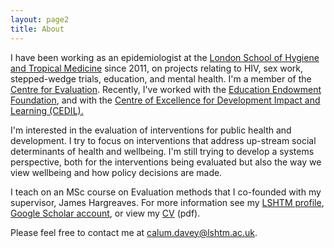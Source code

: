 ```yaml
---
layout: page2
title: About
---
```


I have been working as an epidemiologist at the [London School of Hygiene and Tropical Medicine](https://www.lshtm.ac.uk) since  2011, on projects relating to HIV, sex work, stepped-wedge trials, education, and mental health. I'm a member of the [Centre for Evaluation](http://evaluation.lshtm.ac.uk/). Recently, I've worked with the [Education Endowment Foundation](https://educationendowmentfoundation.org.uk/), and with the [Centre of Excellence for Development Impact and Learning (CEDIL).](https://cedilprogramme.org/)

I'm interested in the evaluation of interventions for public health and development. I try to focus on interventions that address up-stream social determinants of health and wellbeing. I'm still trying to develop a systems perspective, both for the interventions being evaluated but also the way we view wellbeing and how policy decisions are made. 

I teach on an MSc course on Evaluation methods that I co-founded with my supervisor, James Hargreaves. For more information see my [LSHTM profile](https://www.lshtm.ac.uk/aboutus/people/davey.calum), [Google Scholar account](https://scholar.google.co.uk/citations?user=pm4eXUEAAAAJ&hl=en), or view my [CV](files/cv.pdf) (pdf).

Please feel free to contact me at [calum.davey@lshtm.ac.uk](calum.davey@lshtm.ac.uk).